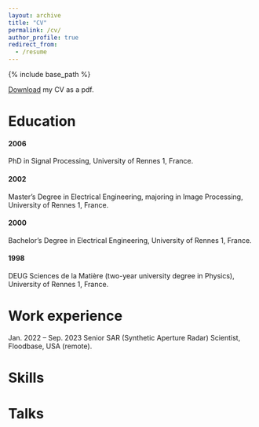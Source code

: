 ```yaml
---
layout: archive
title: "CV"
permalink: /cv/
author_profile: true
redirect_from:
  - /resume
---
```


{% include base_path %}

[Download](https://odhondt.github.io/files/cv_dhondt_2024.pdf) my CV as a pdf.

Education
======
#### 2006  
PhD in Signal Processing, University of Rennes 1, France.  
#### 2002
Master’s Degree in Electrical Engineering, majoring in Image Processing, University of Rennes 1, France.  
#### 2000  
Bachelor’s Degree in Electrical Engineering, University of Rennes 1, France.  
#### 1998  
DEUG Sciences de la Matière (two-year university degree in Physics), University of Rennes 1, France.  

Work experience
======
Jan. 2022 – Sep. 2023 Senior SAR (Synthetic Aperture Radar) Scientist, Floodbase, USA (remote).  
  
Skills
======


Talks
======

  
